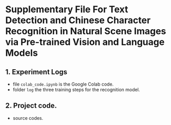 # Supplementary File For Text Detection and Chinese Character Recognition in Natural Scene Images via Pre-trained Vision and Language Models

## 1. Experiment Logs

* file `colab_code.ipynb` is the Google Colab code.
* folder `log` the three training steps for the recognition model.

## 2. Project code.

* source codes.


 